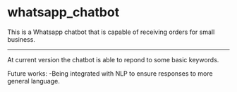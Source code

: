 # whatsapp_chatbot
This is a Whatsapp chatbot that is capable of receiving orders for small business.

---
At current version the chatbot is able to repond to some basic keywords.

Future works:
-Being integrated with NLP to ensure responses to more general language.

